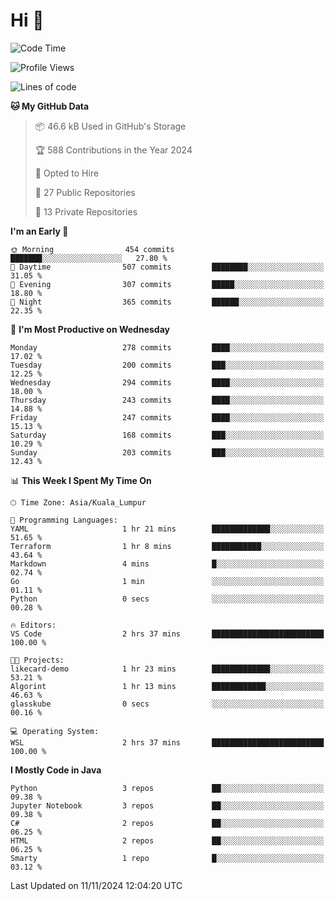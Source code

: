 <h1>Hi 👋</h1>

<!--START_SECTION:waka-->
![Code Time](http://img.shields.io/badge/Code%20Time-795%20hrs%202%20mins-blue)

![Profile Views](http://img.shields.io/badge/Profile%20Views-1-blue)

![Lines of code](https://img.shields.io/badge/From%20Hello%20World%20I%27ve%20Written-1.3%20million%20lines%20of%20code-blue)

**🐱 My GitHub Data** 

> 📦 46.6 kB Used in GitHub's Storage 
 > 
> 🏆 588 Contributions in the Year 2024
 > 
> 💼 Opted to Hire
 > 
> 📜 27 Public Repositories 
 > 
> 🔑 13 Private Repositories 
 > 
**I'm an Early 🐤** 

```text
🌞 Morning                454 commits         ███████░░░░░░░░░░░░░░░░░░   27.80 % 
🌆 Daytime                507 commits         ████████░░░░░░░░░░░░░░░░░   31.05 % 
🌃 Evening                307 commits         █████░░░░░░░░░░░░░░░░░░░░   18.80 % 
🌙 Night                  365 commits         ██████░░░░░░░░░░░░░░░░░░░   22.35 % 
```
📅 **I'm Most Productive on Wednesday** 

```text
Monday                   278 commits         ████░░░░░░░░░░░░░░░░░░░░░   17.02 % 
Tuesday                  200 commits         ███░░░░░░░░░░░░░░░░░░░░░░   12.25 % 
Wednesday                294 commits         ████░░░░░░░░░░░░░░░░░░░░░   18.00 % 
Thursday                 243 commits         ████░░░░░░░░░░░░░░░░░░░░░   14.88 % 
Friday                   247 commits         ████░░░░░░░░░░░░░░░░░░░░░   15.13 % 
Saturday                 168 commits         ███░░░░░░░░░░░░░░░░░░░░░░   10.29 % 
Sunday                   203 commits         ███░░░░░░░░░░░░░░░░░░░░░░   12.43 % 
```


📊 **This Week I Spent My Time On** 

```text
🕑︎ Time Zone: Asia/Kuala_Lumpur

💬 Programming Languages: 
YAML                     1 hr 21 mins        █████████████░░░░░░░░░░░░   51.65 % 
Terraform                1 hr 8 mins         ███████████░░░░░░░░░░░░░░   43.64 % 
Markdown                 4 mins              █░░░░░░░░░░░░░░░░░░░░░░░░   02.74 % 
Go                       1 min               ░░░░░░░░░░░░░░░░░░░░░░░░░   01.11 % 
Python                   0 secs              ░░░░░░░░░░░░░░░░░░░░░░░░░   00.28 % 

🔥 Editors: 
VS Code                  2 hrs 37 mins       █████████████████████████   100.00 % 

🐱‍💻 Projects: 
likecard-demo            1 hr 23 mins        █████████████░░░░░░░░░░░░   53.21 % 
Algorint                 1 hr 13 mins        ████████████░░░░░░░░░░░░░   46.63 % 
glasskube                0 secs              ░░░░░░░░░░░░░░░░░░░░░░░░░   00.16 % 

💻 Operating System: 
WSL                      2 hrs 37 mins       █████████████████████████   100.00 % 
```

**I Mostly Code in Java** 

```text
Python                   3 repos             ██░░░░░░░░░░░░░░░░░░░░░░░   09.38 % 
Jupyter Notebook         3 repos             ██░░░░░░░░░░░░░░░░░░░░░░░   09.38 % 
C#                       2 repos             ██░░░░░░░░░░░░░░░░░░░░░░░   06.25 % 
HTML                     2 repos             ██░░░░░░░░░░░░░░░░░░░░░░░   06.25 % 
Smarty                   1 repo              █░░░░░░░░░░░░░░░░░░░░░░░░   03.12 % 
```




 Last Updated on 11/11/2024 12:04:20 UTC
<!--END_SECTION:waka-->
